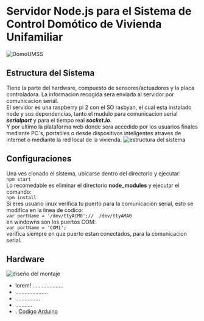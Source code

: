 # Servidor Node.js para el Sistema de Control Domótico de Vivienda Unifamiliar
![DomoUMSS](https://lh3.googleusercontent.com/mxxJk3Qf3-4P34ZU6AwpcUZ3ySBhKTMmfleEGuw_nALfMk7H5NHBv-kWQy29Dyths8r50VfjaRjlvAEk9VurhLte30NoZh3k2BjRWU88g8Dx34NxWZYi2bGVLFd4CmTX-F59TxlW53XykfLdWkAXPWsz8EKPO_4WiV_MAAqx5q4mafIS0W0iKbyKDc7N00WUMuzcDiQ_3lkwbACGNHHsJfcBzjofSZXMM3BKNcXOX1HiTmrUEDHBfP6a-2Ieb7Kk6pOEsMnjvwYeSYwm1xr2Zl4aeAvsfV-vuh_Chh5cwNh8MoxZsAdfDFd-O-OIGpioWAA_9p2BkJPF50mmkYVpVb0DinjkY18b5Mvd_FNxy5vIYk5S4r4huyDQQD0S32l-cTaNQ8TRI1wUL4mmU8F4gQtClBfVtc5nGNfAiOTSnIBcCsSZ-oc22LHXhy03A0SVfWOt-sisYIvRfhboH5cmiZOAYFuyhIXieewfGnNrLYINJZWKG2FnH6TPbSk4fMDzx2-scVoAAOwfDzosgM8016-hGl337KVRNhYo3UWeBybhgnAzgPzdO9NY5Mqu15z1NVW_jd-6200wHt2ypWV69igEFLANd3iVIVbLhbPsEo_dzeVlX322Zh0q=w393-h556-no)
## Estructura del Sistema
Tiene la parte del hardware, compuesto de sensores/actuadores y la placa controladora. La informacion recogida sera enviada al servidor por comunicacion serial.  
El servidor  es una raspberry pi 2 con el SO rasbyan, el cual esta instalado node y sus dependencias, tanto el mudulo para comunicacion serial ***serialport*** y para el tiempo real ***socket.io***.  
Y por ultimo la plataforma web  donde sera accedido por los usuarios finales mediante PC´s, portatiles o desde dispositivos inteligentes atraves de internet o mediante la red local de la vivienda.
![estructura del sistema](https://lh3.googleusercontent.com/nWxHwlar7onLFohEqMsbYM0A8ztazryFIH7RnCogMp761KoZ3zkjRYRntCatjo9X4rt4q3-CVj7L2sFDs5-90_JQ7flvktNyLrjA8IqBehq_OQVyQmhcw1wuKjXQOO4ZZ_T3DHV9rnZ5B81dXzIre1H61Mq0Jih2z189ohKGo_X8JAO071lU-ZlAcXaWsuOppOvc3Y0Q469fmKfSQwgt79hDs-Dfy4ZjXwnpZPTQzc1i92rDUvlu2R09nmM6_tshruBjIM-6LQzr0eCz4xoMvSrC44bHfk6pYtOTx4y1PoQM0xJLHSnFfG_p7-uPK5ZXrEHxdofEBDTf0jX87ZySJ4S5NZofseb-qlKnUH--6TInJsSx5Ypa9geJE2Mtx15V5fs_raag5Gng8QOOBCnNThfPDecJ8H2JNcOmKoKvXgDYM3crG7VKwyKjK21PO5XrJX_TagEtoP94x3hwWMp9NsZt3I9lsIjbu0rnAeElTDw24840rcr_4YBoMn8EfTlcyCVBWcAr3Ed1er-LfLZZPK-_nMz4OmSXPsxT-LJRGg3B9skCYirW11NCw246WaPUuKCufwvfQcaBVy8_W1d2Ta3ifHR_3mxIaTw6ppLv65WKpRMtywR90VVe=w989-h556-no)
## Configuraciones
Una ves clonado el sistema, ubicarse dentro del directorio y ejecutar:  
`npm start`  
Lo recomedable es eliminar el directorio **node_modules** y ejecutar el comando:  
`npm install`  
Si eres usuario linux  verifica tu puerto para la comunicacion serial, esto se modifica en la linea de codico:   
`var portName = '/dev/ttyACM0';//  /dev/ttyAMA0`  
en windowns son los puertos COM:  
`var portName = 'COM1';`  
verifica siempre en que puerto estan conectados, para la comunicacion serial.
## Hardware
![diseño del montaje](https://lh3.googleusercontent.com/2ZlDs_WBgAe30J-hWms_6JVGlXA9aTXYyhFaSGNsk1ATDaxBmEPWKDliXrVPkMnuC9pDMPs43MbasAq1PsQJo_vSZ3wTM2ZDdW_BZO36DC8DeNKfdXOeKHU7QBal5nw40BmaadWBLSY7wFBev8nw0ZJhYkRHI1Irrq-qluMFr5zhFqZ2cXhMbYgp4FgOdpnsSlK2mGdrCPi4CXi4Miq-3hr7CFRf_fOatrBDNFy1tgT9LKpvD6qjXauYifFVRZlU12EFHuli8s_askg61wv_Ahq-P-ZLwkJ_yc5ehjoM8kmXIUk1x47DFtAknzAb9kseF1M6Rz8mnZGYc_opsV4JMQ2AWT_MmwXg354bGo1HCEuqE0EAXfUrJlQ4mh_bsAI76v3aUmNDjGL4DUpy5Dt35_kvGSpX6vL7oIoEgK1_9cLSWFciYBSbjUkn9aky8NzZt-ln1EEQvpvSBemmRGo5xnSRPZQP9vpM2r-3cAuglgImv-5J_8FcyoWAOzzYEhMrPYMUcQ-_Hh6UkD16sM38B14kq5aeLrASLOJJYYidOSp1nInxzVLujA1kGWXD6HG8jErVD2eXM9pIZ3bmXcEuJrbtXl7vZ9B77QfpkW_DGClGChFvoNRCSnlP=w705-h556-no)
- lorem!	....................
- .....................
- ................
- ...........
- .
[Codigo Arduino](https://drive./open?id=0B1G6ktZEPmhpeWpNcnRKcVhsR0E)
